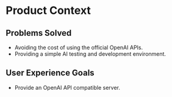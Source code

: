 # Product Context

## Problems Solved
- Avoiding the cost of using the official OpenAI APIs.
- Providing a simple AI testing and development environment.

## User Experience Goals
- Provide an OpenAI API compatible server.
